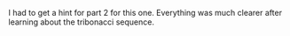 I had to get a hint for part 2 for this one. Everything was much clearer after learning
about the tribonacci sequence.
